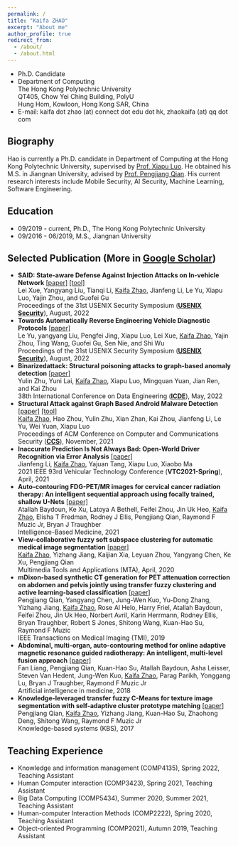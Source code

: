 ```yaml
---
permalink: /
title: "Kaifa ZHAO"
excerpt: "About me"
author_profile: true
redirect_from: 
  - /about/
  - /about.html
---
```


- Ph.D. Candidate
- Department of Computing  
  The Hong Kong Polytechnic University  
  QT405, Chow Yei Ching Building, PolyU  
  Hung Hom, Kowloon, Hong Kong SAR, China
- E-mail: kaifa dot zhao (at) connect dot edu dot hk, zhaokaifa (at) qq dot com

## Biography
Hao is currently a Ph.D. candidate in Department of Computing at the Hong Kong Polytechnic University, supervised by [Prof. Xiapu Luo](http://www4.comp.polyu.edu.hk/~csxluo/). He obtained his M.S. in Jiangnan University, advised by [Prof. Pengjiang Qian](http://ai.jiangnan.edu.cn/info/1013/1509.htm). His current research interests include Mobile Security, AI Security, Machine Learning, Software Engineering.


## Education
- 09/2019 - current, Ph.D., The Hong Kong Polytechnic University
- 09/2016 - 06/2019, M.S., Jiangnan University


## Selected Publication (More in [Google Scholar](https://scholar.google.com/citations?user=fbbYlrgAAAAJ&hl=zh-TW))
- **SAID: State-aware Defense Against Injection Attacks on In-vehicle Network**
  [[paper]](/files/SAID.pdf)
  [[tool]](https://github.com/rewhy/said)  
  Lei Xue, Yangyang Liu, Tianqi Li, <u>Kaifa Zhao</u>, Jianfeng Li, Le Yu, Xiapu Luo, Yajin Zhou, and Guofei Gu  
  Proceedings of the 31st USENIX Security Symposium ([**USENIX Security**](https://www.usenix.org/conference/usenixsecurity22)), August, 2022  
- **Towards Automatically Reverse Engineering Vehicle Diagnostic Protocols**
  [[paper]](/files/Toward_sec22.pdf)  
  Le Yu, yangyang Liu, Pengfei Jing, Xiapu Luo, Lei Xue, <u>Kaifa Zhao</u>, Yajin Zhou, Ting Wang, Guofei Gu, Sen Nie, and Shi Wu   
Proceedings of the 31st USENIX Security Symposium ([**USENIX Security**](https://www.usenix.org/conference/usenixsecurity22)), August, 2022  
- **Binarizedattack: Structural poisoning attacks to graph-based anomaly detection**
  [[paper]](/files/Binarizedattack.pdf)  
  Yulin Zhu, Yuni Lai, <u>Kaifa Zhao</u>, Xiapu Luo, Mingquan Yuan, Jian Ren, and Kai Zhou   
  38th International Conference on Data Engineering ([**ICDE**](https://icde2022.ieeecomputer.my/)), May, 2022  
- **Structural Attack against Graph Based Android Malware Detection**
  [[paper]](/files/HRAT.pdf)
  [[tool]](https://sites.google.com/view/hrat)   
  <u>Kaifa Zhao</u>, Hao Zhou, Yulin Zhu, Xian Zhan, Kai Zhou, Jianfeng Li, Le Yu, Wei Yuan, Xiapu Luo  
  Proceedings of ACM Conference on Computer and Communications Security ([**CCS**](https://www.sigsac.org/ccs/CCS2021/)), November, 2021  
- **Inaccurate Prediction Is Not Always Bad: Open-World Driver Recognition via Error Analysis**
  [[paper]](/files/VTC.pdf)  
  Jianfeng Li, <u>Kaifa Zhao</u>, Yajuan Tang, Xiapu Luo, Xiaobo Ma  
  2021 IEEE 93rd Vehicular Technology Conference (**VTC2021-Spring**), April, 2021  
- **Auto-contouring FDG-PET/MR images for cervical cancer radiation therapy: An intelligent sequential approach using focally trained, shallow U-Nets**
  [[paper]](/files/Atallah_IBM.pdf)  
  Atallah Baydoun, Ke Xu, Latoya A Bethell, Feifei Zhou, Jin Uk Heo, <u>Kaifa Zhao</u>, Elisha T Fredman, Rodney J Ellis, Pengjiang Qian, Raymond F Muzic Jr, Bryan J Traughber  
  Intelligence-Based Medicine, 2021  
- **View-collaborative fuzzy soft subspace clustering for automatic medical image segmentation**
  [[paper]](/files/MVC_FSSC.pdf)  
  <u>Kaifa Zhao</u>, Yizhang Jiang, Kaijian Xia, Leyuan Zhou, Yangyang Chen, Ke Xu, Pengjiang Qian  
  Multimedia Tools and Applications (MTA), April, 2020  
- **mDixon-based synthetic CT generation for PET attenuation correction on abdomen and pelvis jointly using transfer fuzzy clustering and active learning-based classification**
  [[paper]](/files/TMI_2019.pdf)  
  Pengjiang Qian, Yangyang Chen, Jung-Wen Kuo, Yu-Dong Zhang, Yizhang Jiang, <u>Kaifa Zhao</u>, Rose Al Helo, Harry Friel, Atallah Baydoun, Feifei Zhou, Jin Uk Heo, Norbert Avril, Karin Herrmann, Rodney Ellis, Bryan Traughber, Robert S Jones, Shitong Wang, Kuan-Hao Su, Raymond F Muzic  
  IEEE Transactions on Medical Imaging (TMI), 2019
- **Abdominal, multi-organ, auto-contouring method for online adaptive magnetic resonance guided radiotherapy: An intelligent, multi-level fusion approach**
  [[paper]](/files/AIM_2018.pdf)  
  Fan Liang, Pengjiang Qian, Kuan-Hao Su, Atallah Baydoun, Asha Leisser, Steven Van Hedent, Jung-Wen Kuo, <u>Kaifa Zhao</u>, Parag Parikh, Yonggang Lu, Bryan J Traughber, Raymond F Muzic Jr  
  Artificial intelligence in medicine, 2018
- **Knowledge-leveraged transfer fuzzy C-Means for texture image segmentation with self-adaptive cluster prototype matching**
  [[paper]](https://pubmed.ncbi.nlm.nih.gov/30050232/)  
  Pengjiang Qian, <u>Kaifa Zhao</u>, Yizhang Jiang, Kuan-Hao Su, Zhaohong Deng, Shitong Wang, Raymond F Muzic Jr  
  Knowledge-based systems (KBS), 2017


## Teaching Experience
- Knowledge and information management (COMP4135), Spring 2022, Teaching Assistant
- Human Computer interaction (COMP3423), Spring 2021, Teaching Assistant
- Big Data Computing (COMP5434), Summer 2020, Summer 2021, Teaching Assistant
- Human-computer Interaction Methods (COMP2222), Spring 2020, Teaching Assistant
- Object-oriented Programming (COMP2021), Autumn 2019, Teaching Assistant



